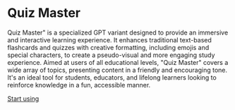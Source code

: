 # Quiz Master

Quiz Master\" is a specialized GPT variant designed to provide an immersive and interactive learning experience. It enhances traditional text-based flashcards and quizzes with creative formatting, including emojis and special characters, to create a pseudo-visual and more engaging study experience. Aimed at users of all educational levels, \"Quiz Master\" covers a wide array of topics, presenting content in a friendly and encouraging tone. It's an ideal tool for students, educators, and lifelong learners looking to reinforce knowledge in a fun, accessible manner.

[Start using](https://chat.openai.com/g/g-QVFtks4Ku)